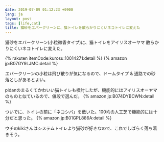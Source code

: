 ```yaml
---
date: 2019-07-09 01:12:23 +0900
lang: ja
layout: post
tags: [life,cat]
title: 猫砂をエバークリーンに、猫トイレを散らかりにくいネコトイレに変えた
---
```

猫砂をエバークリーン(小粒微香タイプ)に、猫トイレをアイリスオーヤマ 散らかりにくいネコトイレに変えた。

{% rakuten itemCode:kurosu:10014271:detail %}
{% amazon jp:B07GY9LJMC:detail %}

エバークリーンの小粒は飛び散りが気になるので、ドームタイプ & 通路での砂落としがあるとよい。

pidanのまるくてかわいい猫トイレも検討したが、機能的にはアイリスオーヤマのものと似ているので、値段で選んだ。
{% amazon jp:B074DYBCWN:detail %}

ついでに、トイレの前に「ネコシバ」を敷いた。100均の人工芝で機能的には十分だと思った。
{% amazon jp:B01GPL886A:detail %}

ウチのkikiさんはシステムトイレより猫砂が好きなので、これでしばらく落ち着きそう。
